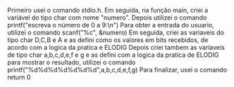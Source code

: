 Primeiro usei o comando stdio.h. 
Em seguida, na função main, criei a variável do tipo char com nome "numero". 
Depois utilizei o comando printf("escreva o número de 0 a 9:\n")
Para obter a entrada do usuario, utilizei o comando scanf("%c", &numero)
Em seguida, criei as variaveis do tipo char D,C,B e A e as defini como os valores em bits recebidos, de acordo com a logica da pratica e ELODIG
Depois criei tambem as variaveis de tipo char a,b,c,d,e,f e g e as defini com a logica da pratica de ELODIG
para mostrar o resultado, utilizei o comando printf("%d%d%d%d%d%d%d",a,b,c,d,e,f,g)
Para finalizar, usei o comando return 0
